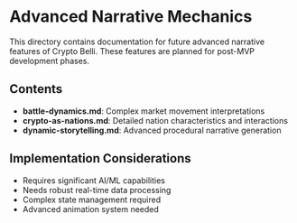 # Advanced Narrative Mechanics

This directory contains documentation for future advanced narrative features of Crypto Belli. These features are planned for post-MVP development phases.

## Contents
- **battle-dynamics.md**: Complex market movement interpretations
- **crypto-as-nations.md**: Detailed nation characteristics and interactions
- **dynamic-storytelling.md**: Advanced procedural narrative generation

## Implementation Considerations
- Requires significant AI/ML capabilities
- Needs robust real-time data processing
- Complex state management required
- Advanced animation system needed
